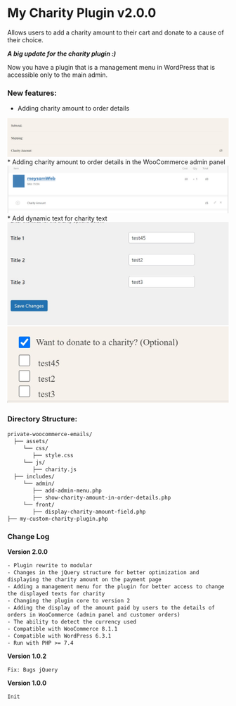 # My Charity Plugin v2.0.0

Allows users to add a charity amount to their cart and donate to a cause of their choice.

***A big update for the charity plugin :)***

Now you have a plugin that is a management menu in WordPress that is accessible only to the main admin.

### New features:
* Adding charity amount to order details
<img src="assets/img/charity-amount.jpg" alt="charity amount">
* Adding charity amount to order details in the WooCommerce admin panel
<img src="assets/img/charity-amount-2.jpg" alt="charity">
* Add dynamic text for charity text
<img src="assets/img/title.jpeg" alt="charity">
<img src="assets/img/show-title.jpeg" alt="charity">


### Directory Structure:
    private-woocommerce-emails/
      ├── assets/
         └── css/
            ├── style.css
         └── js/
            ├── charity.js
      ├── includes/
         └── admin/
            ├── add-admin-menu.php
            ├── show-charity-amount-in-order-details.php
         └── front/
            ├── display-charity-amount-field.php
    ├── my-custom-charity-plugin.php


### Change Log

**Version 2.0.0**
````
- Plugin rewrite to modular
- Changes in the jQuery structure for better optimization and displaying the charity amount on the payment page
- Adding a management menu for the plugin for better access to change the displayed texts for charity
- Changing the plugin core to version 2
- Adding the display of the amount paid by users to the details of orders in WooCommerce (admin panel and customer orders)
- The ability to detect the currency used
- Compatible with WooCommerce 8.1.1
- Compatible with WordPress 6.3.1
- Run with PHP >= 7.4
````

**Version 1.0.2**
````
Fix: Bugs jQuery
````
**Version 1.0.0**

````
Init
````
